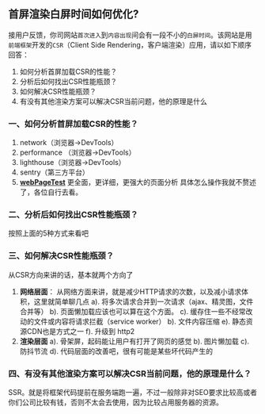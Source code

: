 ## 首屏渲染白屏时间如何优化?

​    接用户反馈，你司网站`首次进入`到`内容出现`间会有一段不小的`白屏时间`。该网站是用`前端框架`开发的`CSR`（Client Side Rendering，客户端渲染）应用，请以如下顺序回答：

1. 如何分析首屏加载CSR的性能？
2. 分析后如何找出CSR性能瓶颈？
3. 如何解决CSR性能瓶颈？
4. 有没有其他渲染方案可以解决CSR当前问题，他的原理是什么

### 一、如何分析首屏加载CSR的性能？

1. network（浏览器->DevTools）
2. performance （浏览器->DevTools）
3. lighthouse（浏览器->DevTools）
4. sentry（第三方平台）
5. [**webPageTest**](https://webpagetest.org/) 更全面，更详细，更强大的页面分析
   具体怎么操作我就不赘述了，各位自行去看。

### 二、分析后如何找出CSR性能瓶颈？

按照上面的5种方式来看吧

### 三、如何解决CSR性能瓶颈？

从CSR方向来讲的话，基本就两个方向了

1. **网络层面**：
   从网络方面来讲，就是减少HTTP请求的次数，以及减小请求体积，这里就简单聊几点
   a). 将多次请求合并到一次请求（ajax、精灵图，文件合并等）
   b). 页面懒加载应该也可以算在这个方面。
   c). 缓存住一些不经常改动的文件或内容将请求拦截（service worker）
   b). 文件内容压缩
   e). 静态资源CDN也是方式之一
   f). 升级到 http2
2. **渲染层面**
   a). 骨架屏，起码能让用户有打开了网页的感觉
   b). 图片懒加载
   c). 防抖节流
   d). 代码层面的改善吧，很有可能是某些坏代码产生的

### 四、有没有其他渲染方案可以解决CSR当前问题，他的原理是什么？
SSR。就是将框架代码提前在服务端跑一遍，不过一般除非对SEO要求比较高或者你们公司比较有钱，否则不太会去使用，因为比较占用服务器的资源。